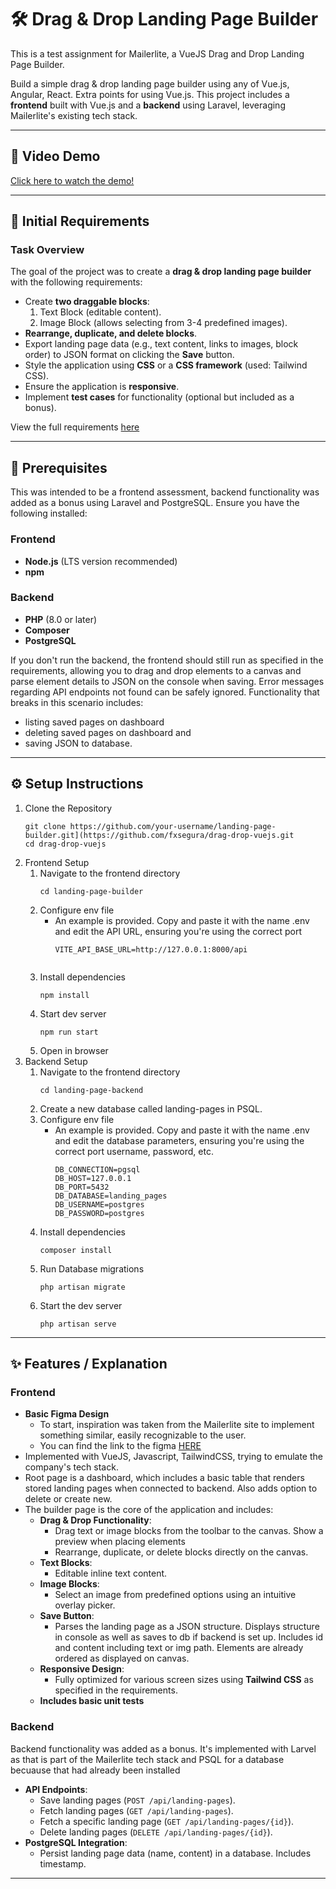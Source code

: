 🛠️ Drag & Drop Landing Page Builder
====================================

This is a test assignment for Mailerlite, a VueJS Drag and Drop Landing Page Builder.

Build a simple drag & drop landing page builder using any of Vue.js, Angular, React. Extra points for using Vue.js. This project includes a **frontend** built with Vue.js and a **backend** using Laravel, leveraging Mailerlite's existing tech stack.

* * * * *

🎥 Video Demo
-------------

[Click here to watch the demo!](https://drive.google.com/file/d/1PWCxw7oSDbciZrmykDEw7kfnQy_tqHMC/view?usp=sharing)

* * * * *

🚀 Initial Requirements
------------------------------

### **Task Overview**

The goal of the project was to create a **drag & drop landing page builder** with the following requirements:

-   Create **two draggable blocks**:
    1.  Text Block (editable content).
    2.  Image Block (allows selecting from 3-4 predefined images).
-   **Rearrange, duplicate, and delete blocks**.
-   Export landing page data (e.g., text content, links to images, block order) to JSON format on clicking the **Save** button.
-   Style the application using **CSS** or a **CSS framework** (used: Tailwind CSS).
-   Ensure the application is **responsive**.
-   Implement **test cases** for functionality (optional but included as a bonus).

View the full requirements [here](https://docs.google.com/document/d/17hm1U0C__-QTJ1lXqs0SfI8r6_YoPdeRJsqHTI-22oM/edit?tab=t.0)

* * * * *

🧰 Prerequisites
----------------
This was intended to be a frontend assessment, backend functionality was added as a bonus using Laravel and PostgreSQL.
Ensure you have the following installed:

### **Frontend**

-   **Node.js** (LTS version recommended)
-   **npm**

### **Backend**

-   **PHP** (8.0 or later)
-   **Composer**
-   **PostgreSQL**

If you don't run the backend, the frontend should still run as specified in the requirements, allowing you to drag and drop elements to a canvas and parse element details to JSON on the console when saving. Error messages regarding API endpoints not found can be safely ignored. Functionality that breaks in this scenario includes: 
- listing saved pages on dashboard
- deleting saved pages on dashboard and
- saving JSON to database.

* * * * *

⚙️ Setup Instructions
----------------
1. Clone the Repository
   ```
   git clone https://github.com/your-username/landing-page-builder.git](https://github.com/fxsegura/drag-drop-vuejs.git
   cd drag-drop-vuejs
2. Frontend Setup
   1. Navigate to the frontend directory
      ```
      cd landing-page-builder
   2. Configure env file
      - An example is provided. Copy and paste it with the name .env and edit the API URL, ensuring you're using the correct port
        ```
        VITE_API_BASE_URL=http://127.0.0.1:8000/api
 
   3. Install dependencies
      ```
      npm install
   4. Start dev server
      ```
      npm run start
   5. Open in browser
3. Backend Setup
   1. Navigate to the frontend directory
      ```
      cd landing-page-backend
   2. Create a new database called landing-pages in PSQL. 
   3. Configure env file
      - An example is provided. Copy and paste it with the name .env and edit the database parameters, ensuring you're using the correct port username, password, etc.
        ```
        DB_CONNECTION=pgsql
        DB_HOST=127.0.0.1
        DB_PORT=5432
        DB_DATABASE=landing_pages
        DB_USERNAME=postgres
        DB_PASSWORD=postgres
    4. Install dependencies
        ```
        composer install
    5. Run Database migrations
        ```
        php artisan migrate
    6. Start the dev server
        ```
        php artisan serve

* * * * *

✨ Features / Explanation
------------------------
### **Frontend**
- **Basic Figma Design**
    -  To start, inspiration was taken from the Mailerlite site to implement something similar, easily recognizable to the user.
    -  You can find the link to the figma [HERE](https://www.figma.com/design/ywG9E3jZ4nvgLxx5kMMrbY/Untitled?node-id=2-38&t=WhU95VB4JTPXqj4l-1)
- Implemented with VueJS, Javascript, TailwindCSS, trying to emulate the company's tech stack.
- Root page is a dashboard, which includes a basic table that renders stored landing pages when connected to backend. Also adds option to delete or create new.
- The builder page is the core of the application and includes:  
  -   **Drag & Drop Functionality**:
      -   Drag text or image blocks from the toolbar to the canvas. Show a preview when placing elements
      -   Rearrange, duplicate, or delete blocks directly on the canvas.
  -   **Text Blocks**:
      -   Editable inline text content.
  -   **Image Blocks**:
      -   Select an image from predefined options using an intuitive overlay picker.
  -   **Save Button**:
      -   Parses the landing page as a JSON structure. Displays structure in console as well as saves to db if backend is set up. Includes id and content including text or img path. Elements are already ordered as displayed on canvas. 
  -   **Responsive Design**:
      -   Fully optimized for various screen sizes using **Tailwind CSS** as specified in the requirements.
  -   **Includes basic unit tests**

### **Backend**
Backend functionality was added as a bonus. It's implemented with Larvel as that is part of the Mailerlite tech stack and PSQL for a database becuause that had already been installed
-   **API Endpoints**:
    -   Save landing pages (`POST /api/landing-pages`).
    -   Fetch landing pages (`GET /api/landing-pages`).
    -   Fetch a specific landing page (`GET /api/landing-pages/{id}`).
    -   Delete landing pages (`DELETE /api/landing-pages/{id}`).
-   **PostgreSQL Integration**:
    -   Persist landing page data (name, content) in a database. Includes timestamp. 

* * * * *
